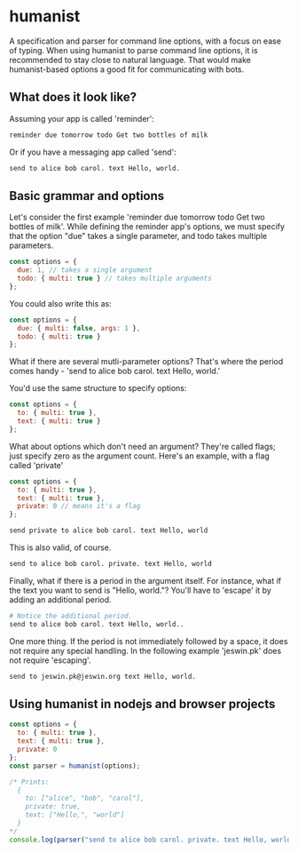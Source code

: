 # humanist

A specification and parser for command line options, with a focus on ease of typing. When using humanist to parse command line options, it is recommended to stay close to natural language. That would make humanist-based options a good fit for communicating with bots.

## What does it look like?

Assuming your app is called 'reminder':

```bash
reminder due tomorrow todo Get two bottles of milk
```

Or if you have a messaging app called 'send':

```bash
send to alice bob carol. text Hello, world.
```

## Basic grammar and options

Let's consider the first example 'reminder due tomorrow todo Get two bottles of milk'. While defining the reminder app's options, we must specify that the option "due" takes a single parameter, and todo takes multiple parameters.

```javascript
const options = {
  due: 1, // takes a single argument
  todo: { multi: true } // takes multiple arguments
};
```

You could also write this as:

```javascript
const options = {
  due: { multi: false, args: 1 },
  todo: { multi: true }
};
```

What if there are several mutli-parameter options? That's where the period comes handy - 'send to alice bob carol. text Hello, world.'

You'd use the same structure to specify options:

```javascript
const options = {
  to: { multi: true },
  text: { multi: true }
};
```

What about options which don't need an argument? They're called flags; just specify zero as the argument count. Here's an example, with a flag called 'private'

```javascript
const options = {
  to: { multi: true },
  text: { multi: true },
  private: 0 // means it's a flag
};
```

```bash
send private to alice bob carol. text Hello, world
```

This is also valid, of course.

```bash
send to alice bob carol. private. text Hello, world
```

Finally, what if there is a period in the argument itself. For instance, what if the text you want to send is "Hello, world."? You'll have to 'escape' it by adding an additional period.

```bash
# Notice the additional period.
send to alice bob carol. text Hello, world..
```

One more thing. If the period is not immediately followed by a space, it does not require any special handling. In the following example 'jeswin.pk' does not require 'escaping'.

```bash
send to jeswin.pk@jeswin.org text Hello, world.
```

## Using humanist in nodejs and browser projects

```javascript
const options = {
  to: { multi: true },
  text: { multi: true },
  private: 0
};
const parser = humanist(options);

/* Prints:
  {
    to: ["alice", "bob", "carol"],
    private: true,
    text: ["Hello,", "world"]
  }
*/
console.log(parser("send to alice bob carol. private. text Hello, world"));
```



